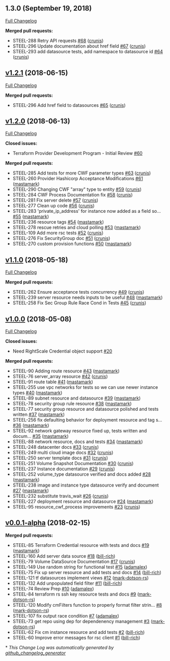 ## 1.3.0 (September 19, 2018)

[Full Changelog](https://github.com/terraform-providers/terraform-provider-rightscale/compare/v1.2.1...v1.3.0)

**Merged pull requests:**

- STEEL-288 Retry API requests [\#68](https://github.com/terraform-providers/terraform-provider-rightscale/pull/68) ([crunis](https://github.com/crunis))
- STEEL-296 Update documentation about href field [\#67](https://github.com/terraform-providers/terraform-provider-rightscale/pull/67) ([crunis](https://github.com/crunis))
- STEEL-293 add datasource tests, add namespace to datasource id [\#64](https://github.com/terraform-providers/terraform-provider-rightscale/pull/64) ([crunis](https://github.com/crunis))

## [v1.2.1](https://github.com/terraform-providers/terraform-provider-rightscale/tree/v1.2.1) (2018-06-15)
[Full Changelog](https://github.com/terraform-providers/terraform-provider-rightscale/compare/v1.2.0...v1.2.1)

**Merged pull requests:**

- STEEL-296 Add href field to datasources [\#65](https://github.com/terraform-providers/terraform-provider-rightscale/pull/65) ([crunis](https://github.com/crunis))

## [v1.2.0](https://github.com/terraform-providers/terraform-provider-rightscale/tree/v1.2.0) (2018-06-13)
[Full Changelog](https://github.com/terraform-providers/terraform-provider-rightscale/compare/v1.1.0...v1.2.0)

**Closed issues:**

- Terraform Provider Development Program - Initial Review [\#60](https://github.com/terraform-providers/terraform-provider-rightscale/issues/60)

**Merged pull requests:**

- STEEL-285 Add tests for more CWF parameter types [\#63](https://github.com/terraform-providers/terraform-provider-rightscale/pull/63) ([crunis](https://github.com/crunis))
- STEEL-260 Provider Hashicorp Acceptance Modifications [\#61](https://github.com/terraform-providers/terraform-provider-rightscale/pull/61) ([mastamark](https://github.com/mastamark))
- STEEL-290 Changing CWF "array" type to entity [\#59](https://github.com/terraform-providers/terraform-provider-rightscale/pull/59) ([crunis](https://github.com/crunis))
- STEEL-284 CWF Process Documentation fix [\#58](https://github.com/terraform-providers/terraform-provider-rightscale/pull/58) ([crunis](https://github.com/crunis))
- STEEL-281 Fix server delete [\#57](https://github.com/terraform-providers/terraform-provider-rightscale/pull/57) ([crunis](https://github.com/crunis))
- STEEL-277 Clean up code [\#56](https://github.com/terraform-providers/terraform-provider-rightscale/pull/56) ([crunis](https://github.com/crunis))
- STEEL-283 'private\_ip\_address' for instance now added as a field so… [\#55](https://github.com/terraform-providers/terraform-provider-rightscale/pull/55) ([mastamark](https://github.com/mastamark))
- STEEL-236 resource tags [\#54](https://github.com/terraform-providers/terraform-provider-rightscale/pull/54) ([mastamark](https://github.com/mastamark))
- STEEL-278 rescue retries and cloud polling [\#53](https://github.com/terraform-providers/terraform-provider-rightscale/pull/53) ([mastamark](https://github.com/mastamark))
- STEEL-109 Add more rsc tests [\#52](https://github.com/terraform-providers/terraform-provider-rightscale/pull/52) ([crunis](https://github.com/crunis))
- STEEL-276 Fix SecurityGroup doc [\#51](https://github.com/terraform-providers/terraform-provider-rightscale/pull/51) ([crunis](https://github.com/crunis))
- STEEL-270 custom provision functions [\#50](https://github.com/terraform-providers/terraform-provider-rightscale/pull/50) ([mastamark](https://github.com/mastamark))

## [v1.1.0](https://github.com/terraform-providers/terraform-provider-rightscale/tree/v1.1.0) (2018-05-18)
[Full Changelog](https://github.com/terraform-providers/terraform-provider-rightscale/compare/v1.0.0...v1.1.0)

**Merged pull requests:**

- STEEL-262 Ensure acceptance tests concurrency [\#49](https://github.com/terraform-providers/terraform-provider-rightscale/pull/49) ([crunis](https://github.com/crunis))
- STEEL-239 server resource needs inputs to be useful [\#48](https://github.com/terraform-providers/terraform-provider-rightscale/pull/48) ([mastamark](https://github.com/mastamark))
- STEEL-258 Fix Sec Group Rule Race Cond in Tests [\#45](https://github.com/terraform-providers/terraform-provider-rightscale/pull/45) ([crunis](https://github.com/crunis))

## [v1.0.0](https://github.com/terraform-providers/terraform-provider-rightscale/tree/v1.0.0) (2018-05-08)
[Full Changelog](https://github.com/terraform-providers/terraform-provider-rightscale/compare/v0.0.1-alpha...v1.0.0)

**Closed issues:**

- Need RightScale Credential object support [\#20](https://github.com/terraform-providers/terraform-provider-rightscale/issues/20)

**Merged pull requests:**

- STEEL-90 Adding route resource [\#43](https://github.com/terraform-providers/terraform-provider-rightscale/pull/43) ([mastamark](https://github.com/mastamark))
- STEEL-76 server\_array resource [\#42](https://github.com/terraform-providers/terraform-provider-rightscale/pull/42) ([crunis](https://github.com/crunis))
- STEEL-91 route table [\#41](https://github.com/terraform-providers/terraform-provider-rightscale/pull/41) ([mastamark](https://github.com/mastamark))
- STEEL-255 use vpc networks for tests so we can use newer instance types [\#40](https://github.com/terraform-providers/terraform-provider-rightscale/pull/40) ([mastamark](https://github.com/mastamark))
- STEEL-89 subnet resource and datasource [\#39](https://github.com/terraform-providers/terraform-provider-rightscale/pull/39) ([mastamark](https://github.com/mastamark))
- STEEL-78 security group rule resource [\#38](https://github.com/terraform-providers/terraform-provider-rightscale/pull/38) ([mastamark](https://github.com/mastamark))
- STEEL-77 security group resource and datasource polished and tests written [\#37](https://github.com/terraform-providers/terraform-provider-rightscale/pull/37) ([mastamark](https://github.com/mastamark))
- STEEL-256 fix defaulting behavior for deployment resource and tag s… [\#36](https://github.com/terraform-providers/terraform-provider-rightscale/pull/36) ([mastamark](https://github.com/mastamark))
- STEEL-92 network gateway resource fixed up, tests written and docum… [\#35](https://github.com/terraform-providers/terraform-provider-rightscale/pull/35) ([mastamark](https://github.com/mastamark))
- STEEL-88 network resource, docs and tests [\#34](https://github.com/terraform-providers/terraform-provider-rightscale/pull/34) ([mastamark](https://github.com/mastamark))
- STEEL-248 datacenter docs [\#33](https://github.com/terraform-providers/terraform-provider-rightscale/pull/33) ([crunis](https://github.com/crunis))
- STEEL-249 multi cloud image docs [\#32](https://github.com/terraform-providers/terraform-provider-rightscale/pull/32) ([crunis](https://github.com/crunis))
- STEEL-250 server template docs [\#31](https://github.com/terraform-providers/terraform-provider-rightscale/pull/31) ([crunis](https://github.com/crunis))
- STEEL-251 Volume Snapshot Documentation [\#30](https://github.com/terraform-providers/terraform-provider-rightscale/pull/30) ([crunis](https://github.com/crunis))
- STEEL-237 Instance documentation [\#29](https://github.com/terraform-providers/terraform-provider-rightscale/pull/29) ([crunis](https://github.com/crunis))
- STEEL-252 volume\_type datasource verified and docs added [\#28](https://github.com/terraform-providers/terraform-provider-rightscale/pull/28) ([mastamark](https://github.com/mastamark))
- STEEL-238 image and instance type datasource verify and document [\#27](https://github.com/terraform-providers/terraform-provider-rightscale/pull/27) ([mastamark](https://github.com/mastamark))
- STEEL-232 substitute travis\_wait [\#26](https://github.com/terraform-providers/terraform-provider-rightscale/pull/26) ([crunis](https://github.com/crunis))
- STEEL-227 deployment resource and datasource [\#24](https://github.com/terraform-providers/terraform-provider-rightscale/pull/24) ([mastamark](https://github.com/mastamark))
- STEEL-95 resource\_cwf\_process improvements [\#23](https://github.com/terraform-providers/terraform-provider-rightscale/pull/23) ([crunis](https://github.com/crunis))

## [v0.0.1-alpha](https://github.com/terraform-providers/terraform-provider-rightscale/tree/v0.0.1-alpha) (2018-02-15)
**Merged pull requests:**

- STEEL-85 Terraform Credential resource with tests and docs [\#19](https://github.com/terraform-providers/terraform-provider-rightscale/pull/19) ([mastamark](https://github.com/mastamark))
- STEEL-160 Add server data source [\#18](https://github.com/terraform-providers/terraform-provider-rightscale/pull/18) ([bill-rich](https://github.com/bill-rich))
- STEEL-79 Volume DataSource Documentation [\#17](https://github.com/terraform-providers/terraform-provider-rightscale/pull/17) ([crunis](https://github.com/crunis))
- STEEL-149 Use random string for functional test [\#15](https://github.com/terraform-providers/terraform-provider-rightscale/pull/15) ([adamalex](https://github.com/adamalex))
- STEEL-75 Fix up server resource and add tests and docs [\#14](https://github.com/terraform-providers/terraform-provider-rightscale/pull/14) ([bill-rich](https://github.com/bill-rich))
- STEEL-121 tf datasources implement views [\#12](https://github.com/terraform-providers/terraform-provider-rightscale/pull/12) ([mark-dotson-rs](https://github.com/mark-dotson-rs))
- STEEL-132 Add unpopulated field filter [\#11](https://github.com/terraform-providers/terraform-provider-rightscale/pull/11) ([bill-rich](https://github.com/bill-rich))
- STEEL-74 Review Prep [\#10](https://github.com/terraform-providers/terraform-provider-rightscale/pull/10) ([adamalex](https://github.com/adamalex))
- STEEL-84 terraform rs ssh key resource tests and docs [\#9](https://github.com/terraform-providers/terraform-provider-rightscale/pull/9) ([mark-dotson-rs](https://github.com/mark-dotson-rs))
- STEEL-120 Modify cmFilters function to properly format filter strin… [\#8](https://github.com/terraform-providers/terraform-provider-rightscale/pull/8) ([mark-dotson-rs](https://github.com/mark-dotson-rs))
- STEEL-107 fix output race condition [\#7](https://github.com/terraform-providers/terraform-provider-rightscale/pull/7) ([adamalex](https://github.com/adamalex))
- STEEL-73 get repo using dep for dependenency management [\#3](https://github.com/terraform-providers/terraform-provider-rightscale/pull/3) ([mark-dotson-rs](https://github.com/mark-dotson-rs))
- STEEL-62 Fix cm instance resource and add tests [\#2](https://github.com/terraform-providers/terraform-provider-rightscale/pull/2) ([bill-rich](https://github.com/bill-rich))
- STEEL-60 Improve error messages for rsc client [\#1](https://github.com/terraform-providers/terraform-provider-rightscale/pull/1) ([bill-rich](https://github.com/bill-rich))



\* *This Change Log was automatically generated by [github_changelog_generator](https://github.com/skywinder/Github-Changelog-Generator)*
